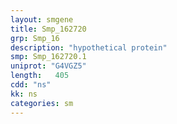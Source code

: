 ```yaml
---
layout: smgene
title: Smp_162720
grp: Smp_16
description: "hypothetical protein"
smp: Smp_162720.1
uniprot: "G4VGZ5"
length:   405
cdd: "ns"
kk: ns
categories: sm
---
```

